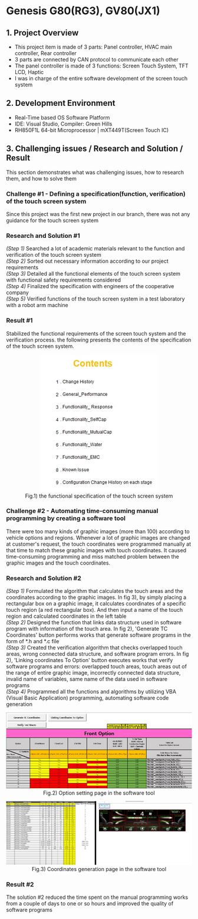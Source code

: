 # Genesis G80(RG3), GV80(JX1)

## 1. Project Overview
- This project item is made of 3 parts: Panel controller, HVAC main controller, Rear controller
- 3 parts are connected by CAN protocol to communicate each other
- The panel controller is made of 3 functions: Screen Touch System, TFT LCD, Haptic
- I was in charge of the entire software development of the screen touch system

## 2. Development Environment
-  Real-Time based OS Software Platform
-  IDE: Visual Studio, Compiler: Green Hills
-  RH850F1L 64-bit Microprocessor | mXT449T(Screen Touch IC)

## 3. Challenging issues / Research and Solution / Result
This section demonstrates what was challenging issues, how to research them, and how to solve them

### Challenge #1 - Defining a specification(function, verification) of the touch screen system
Since this project was the first new project in our branch, there was not any guidance for the touch screen system

### Research and Solution #1
*(Step 1)* Searched a lot of academic materials relevant to the function and verification of the touch screen system<br>
*(Step 2)* Sorted out necessary information according to our project requirements<br>
*(Step 3)* Detailed all the functional elements of the touch screen system with functional safety requirements considered<br>
*(Step 4)* Finalized the specification with engineers of the cooperative company<br>
*(Step 5)* Verified functions of the touch screen system in a test laboratory with a robot arm machine<br>

### Result #1
Stabilized the functional requirements of the screen touch system and the verification process. the following presents the contents of the specification of the touch screen system.<br>
<p align="center">
<img src="./Img/GV80_prj3.jpg"><br>
Fig.1) the functional specification of the touch screen system
<p>

### Challenge #2 - Automating time-consuming manual programming by creating a software tool
There were too many kinds of graphic images (more than 100) according to vehicle options and regions. Whenever a lot of graphic images are changed at customer's request, the touch coordinates were programmed manually at that time to match these graphic images with touch coordinates. It caused time-consuming programming and miss matched problem between the graphic images and the touch coordinates.

### Research and Solution #2
*(Step 1)* Formulated the algorithm that calculates the touch areas and the coordinates according to the graphic images. In fig 3), by simply placing a rectangular box on a graphic image, it calculates coordinates of a specific touch region (a red rectangular box). And then input a name of the touch region and calculated coordinates in the left table<br>
*(Step 2)* Designed the function that links data structure used in software program with information of the touch area. In fig 2), 'Generate TC Coordinates' button performs works that generate software programs in the form of *.h and *.c file<br>
*(Step 3)* Created the verification algorithm that checks overlapped touch areas, wrong connected data structure, and software program errors. In fig 2), 'Linking coordinates To Option' button executes works that verify software programs and errors: overlapped touch areas, touch areas out of the range of entire graphic image, incorrectly connected data structure, invalid name of variables, same name of the data used in software programs<br>
*(Step 4)* Programmed all the functions and algorithms by utilizing VBA (Visual Basic Application) programming, automating software code generation<br>
<p align="center">
<img src="./Img/GV80_prj1.jpg"><br>
Fig.2) Option setting page in the software tool
<p>

<p align="center">
<img src="./Img/GV80_prj2.jpg"><br>
Fig.3) Coordinates generation page in the software tool
<p>

### Result #2
The solution #2 reduced the time spent on the manual programming works from a couple of days to one or so hours and improved the quality of software programs<br>
